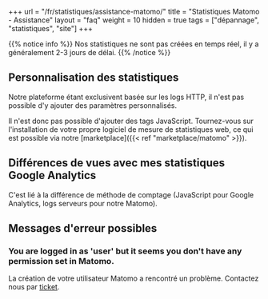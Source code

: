 +++
url = "/fr/statistiques/assistance-matomo/"
title = "Statistiques Matomo - Assistance"
layout = "faq"
weight = 10
hidden = true
tags = ["dépannage", "statistiques", "site"]
+++

{{% notice info %}}
Nos statistiques ne sont pas créées en temps réel, il y a généralement 2-3 jours de délai.
{{% /notice %}}

## Personnalisation des statistiques
Notre plateforme étant exclusivent basée sur les logs HTTP, il n'est pas possible d'y ajouter des paramètres personnalisés.

Il n'est donc pas possible d'ajouter des tags JavaScript. Tournez-vous sur l'installation de votre propre logiciel de mesure de statistiques web, ce qui est possible via notre [marketplace]({{< ref "marketplace/matomo" >}}).

## Différences de vues avec mes statistiques Google Analytics
C'est lié à la différence de méthode de comptage (JavaScript pour Google Analytics, logs ser­veurs pour notre Matomo).

## Messages d'erreur possibles
### You are logged in as 'user' but it seems you don't have any permission set in Matomo.
La création de votre utilisateur Matomo a rencontré un problème. Contactez nous par [ticket](https://admin.alwaysdata.com/support/add).
